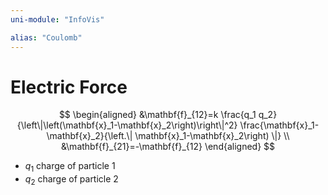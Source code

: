 ```yaml
---
uni-module: "InfoVis"

alias: "Coulomb"
---
```


# Electric Force

$$
\begin{aligned}
&\mathbf{f}_{12}=k \frac{q_1 q_2}{\left\|\left(\mathbf{x}_1-\mathbf{x}_2\right)\right\|^2} \frac{\mathbf{x}_1-\mathbf{x}_2}{\left.\| \mathbf{x}_1-\mathbf{x}_2\right) \|} \\
&\mathbf{f}_{21}=-\mathbf{f}_{12}
\end{aligned}
$$

- $q_1$ charge of particle $1$
- $q_2$ charge of particle $2$
